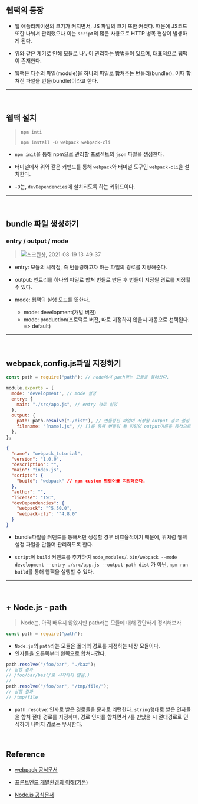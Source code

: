 ## 웹팩의 등장

- 웹 애플리케이션의 크기가 커지면서, JS 파일의 크기 또한 커졌다. 때문에 JS코드 또한 나눠서 관리했으나 이는 `script`의 많은 사용으로 HTTP 병목 현상이 발생하게 된다.

- 위와 같은 계기로 인해 모듈로 나누어 관리하는 방법들이 있으며, 대표적으로 웹팩이 존재한다.

- 웹팩은 다수의 파일(module)을 하나의 파일로 합쳐주는 번들러(bundler). 이때 합쳐진 파일을 번들(bundle)이라고 한다.

---

<br/>

## 웹팩 설치

> `npm inti`
>
> `npm install -D webpack webpack-cli`

- `npm init`을 통해 npm으로 관리할 프로젝트의 `json` 파일을 생성한다.

- 터미널에서 위와 같은 커맨드를 통해 `webpack`와 터미널 도구인 `webpack-cli`을 설치한다.

- `-D`는, `devDependencies`에 설치되도록 하는 키워드이다.

---

<br/>

## bundle 파일 생성하기

### entry / output / mode

> ![스크린샷, 2021-08-19 13-49-37](https://user-images.githubusercontent.com/75535651/130009620-e68e6c6c-cf3f-4e86-84c9-613f4e75a3d5.png)

- entry: 모듈의 시작점, 즉 번들링하고자 하는 파일의 경로를 지정해준다.

- output: 엔트리를 하나의 파일로 합쳐 번들로 만든 후 번들이 저장될 경로를 지정힐 수 있다.

- mode: 웹팩의 실행 모드를 뜻한다.

  - mode: development(개발 버전)
  - mode: production(프로덕트 버전, 따로 지정하지 않을시 자동으로 선택된다. => default)

---

<br/>

## webpack,config.js파일 지정하기

```javascript
const path = require("path"); // node에서 path라는 모듈을 불러왔다.

module.exports = {
  mode: "development", // mode 설정
  entry: {
    main: "./src/app.js", // entry 경로 설정
  },
  output: {
    path: path.resolve("./dist"), // 번들링된 파일이 저장될 output 경로 설정
    filename: "[name].js", // []를 통해 번들링 될 파일의 output이름을 동적으로 만들어 낼 수 있다. (엔트리 파일 기준)
  },
};
```

```json
{
  "name": "webpack_tutorial",
  "version": "1.0.0",
  "description": "",
  "main": "index.js",
  "scripts": {
    "build": "webpack" // npm custom 명령어를 지정해준다.
  },
  "author": "",
  "license": "ISC",
  "devDependencies": {
    "webpack": "^5.50.0",
    "webpack-cli": "^4.8.0"
  }
}
```

- bundle파일을 커맨드를 통해서만 생성할 경우 비효율적이기 때문에, 위처럼 웹팩 설정 파일을 만들어 관리하도록 한다.

- `script`에 `build` 커맨드를 추가하여 `node_modules/.bin/webpack --mode development --entry ./src/app.js --output-path dist` 가 아닌, `npm run build`를 통해 웹팩을 실행할 수 있다.

---

<br/>

## + Node.js - path

> Node는, 아직 배우지 않았지만 path라는 모듈에 대해 간단하게 정리해보자

>

```javascript
const path = require("path");
```

- `Node.js`의 `path`라는 모듈은 폴더의 경로를 지정하는 내장 모듈이다.
- 인자들을 오른쪽부터 왼쪽으로 합쳐나간다.

```javascript
path.resolve("/foo/bar", "./baz");
// 실행 결과
// /foo/bar/baz(/로 시작하지 않음,)
//
path.resolve("/foo/bar", "/tmp/file/");
// 실행 결과
// /tmp/file
```

- `path.resolve`: 인자로 받은 경로들을 문자로 리턴한다. `string`형태로 받은 인자들을 합쳐 절대 경로를 지정하며, 경로 인자를 합치면서 `/`를 만났을 시 절대경로로 인식하여 나머지 경로는 무시한다.

</br>

## Reference

- [webpack 공식문서](https://webpack.kr/concepts/)

- [프론트엔드 개발환경의 이해(기본)](https://jeonghwan-kim.github.io/series/2019/12/10/frontend-dev-env-webpack-basic.html)

- [Node.js 공식문서](https://nodejs.org/api/path.html#path_path_resolve_paths)
